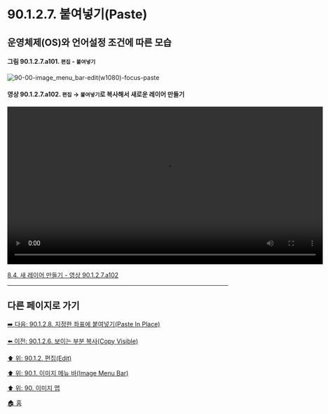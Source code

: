 # 90.1.2.7. 붙여넣기(Paste)
## 운영체제(OS)와 언어설정 조건에 따른 모습
#### 그림 90.1.2.7.a101. `편집` - `붙여넣기`
![90-00-image_menu_bar-edit(w1080)-focus-paste](https://github.com/wonder13662/gimp/assets/15767104/a7bb7001-47a9-4d99-b44e-03c1cbadb76d)

<a id="90-01-02-07-a102"></a>

#### 영상 90.1.2.7.a102. `편집` → `붙여넣기`로 복사해서 새로운 레이어 만들기
<video controls="controls" width="720"  src="https://github.com/wonder13662/gimp/assets/15767104/f8692879-8260-4957-a3c9-22373c6817ad"></video>

[8.4. 새 레이어 만들기 - 영상 90.1.2.7.a102](./08-04-creating-new-layers.md#90-01-02-07-a102)

***

## 다른 페이지로 가기

[➡️ 다음: 90.1.2.8. 지정한 좌표에 붙여넣기(Paste In Place)](./90-01-02-08-paste_in_place.md)

[⬅️ 이전: 90.1.2.6. 보이는 부분 복사(Copy Visible)](./90-01-02-06-copy_visible.md)

[⬆️ 위: 90.1.2. 편집(Edit)](./90-01-02-00-edit.md)

[⬆️ 위: 90.1. 이미지 메뉴 바(Image Menu Bar)](./90-01-00-image-menu-bar.md)

[⬆️ 위: 90. 이미지 맵](./90-00-image-map.md)

[🏠 홈](./00-home.md)